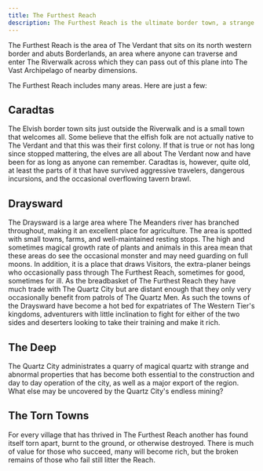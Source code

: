 ```yaml
---
title: The Furthest Reach
description: The Furthest Reach is the ultimate border town, a strange and dangerous area patrolled by The Quartz Men, where anything can happen, but opportunity abounds. 
---
```


The Furthest Reach is the area of The Verdant that sits on its north western border and abuts Borderlands, an area where anyone can traverse and enter The Riverwalk across which they can pass out of this plane into The Vast Archipelago of nearby dimensions.  

The Furthest Reach includes many areas. Here are just a few:

## Caradtas
The Elvish border town sits just outside the Riverwalk and is a small town that welcomes all. Some believe that the elfish folk are not actually native to The Verdant and that this was their first colony.  If that is true or not has long since stopped mattering, the elves are all about The Verdant now and have been for as long as anyone can remember. Caradtas is, however, quite old, at least the parts of it that have survived aggressive travelers, dangerous incursions, and the occasional overflowing tavern brawl. 

## Draysward 

The Draysward is a large area where The Meanders river has branched throughout, making it an excellent place for agriculture. The area is spotted with small towns, farms, and well-maintained resting stops. The high and sometimes magical growth rate of plants and animals in this area mean that these areas do see the occasional monster and may need guarding on full moons. In addition, it is a place that draws Visitors, the extra-planer beings who occasionally pass through The Furthest Reach, sometimes for good, sometimes for ill. As the breadbasket of The Furthest Reach they have much trade with The Quartz City but are distant enough that they only very occasionally benefit from patrols of The Quartz Men. As such the towns of the Draysward have become a hot bed for expatriates of The Western Tier's kingdoms, adventurers with little inclination to fight for either of the two sides and deserters looking to take their training and make it rich.

## The Deep

The Quartz City administrates a quarry of magical quartz with strange and abnormal properties that has become both essential to the construction and day to day operation of the city, as well as a major export of the region. What else may be uncovered by the Quartz City's endless mining? 

## The Torn Towns 

For every village that has thrived in The Furthest Reach another has found itself torn apart, burnt to the ground, or otherwise destroyed. There is much of value for those who succeed, many will become rich, but the broken remains of those who fail still litter the Reach. 

